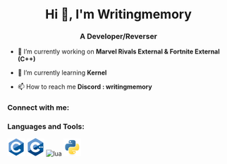 <h1 align="center">Hi 👋, I'm Writingmemory</h1>
<h3 align="center">A Developer/Reverser</h3>

- 🔭 I’m currently working on **Marvel Rivals External & Fortnite External (C++)**

- 🌱 I’m currently learning **Kernel**

- 📫 How to reach me **Discord : writingmemory**

<h3 align="left">Connect with me:</h3>
<p align="left">
</p>

<h3 align="left">Languages and Tools:</h3>
<p align="left">
  <a href="https://www.cprogramming.com/" target="_blank" rel="noreferrer" style="text-decoration: none;"> 
    <img src="https://raw.githubusercontent.com/devicons/devicon/master/icons/c/c-original.svg" alt="c" width="40" height="40"/> 
  </a> 
  <a href="https://www.w3schools.com/cpp/" target="_blank" rel="noreferrer" style="text-decoration: none;"> 
    <img src="https://raw.githubusercontent.com/devicons/devicon/master/icons/cplusplus/cplusplus-original.svg" alt="cplusplus" width="40" height="40"/> 
  </a> 
  <a href="https://www.lua.org/start.html" target="_blank" rel="noreferrer" style="text-decoration: none;"> 
    <img src="https://www.svgrepo.com/show/354020/lua.svg" alt="lua" width="40" height="40"/> 
  </a> 
  <a href="https://www.python.org" target="_blank" rel="noreferrer" style="text-decoration: none;"> 
    <img src="https://raw.githubusercontent.com/devicons/devicon/master/icons/python/python-original.svg" alt="python" width="40" height="40"/> 
  </a>
</p>


